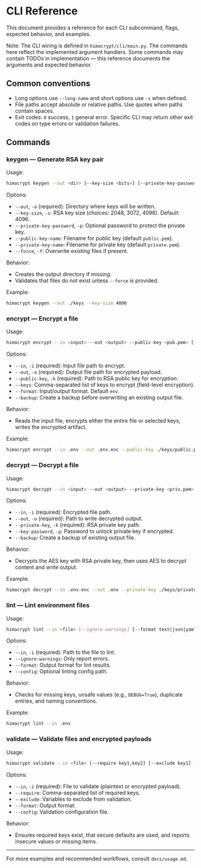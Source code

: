 # CLI Reference

This document provides a reference for each CLI subcommand, flags, expected behavior, and examples.

Note: The CLI wiring is defined in `himacrypt/cli/main.py`. The commands here reflect the implemented argument handlers. Some commands may contain TODOs in implementation — this reference documents the arguments and expected behavior.

## Common conventions

- Long options use `--long-name` and short options use `-s` when defined.
- File paths accept absolute or relative paths. Use quotes when paths contain spaces.
- Exit codes: `0` success, `1` general error. Specific CLI may return other exit codes on type errors or validation failures.

## Commands

### keygen — Generate RSA key pair

Usage:

```bash
himacrypt keygen --out <dir> [--key-size <bits>] [--private-key-password <pwd>] [--public-key-name <name>] [--private-key-name <name>] [--force]
```

Options:
- `--out`, `-o` (required): Directory where keys will be written.
- `--key-size`, `-s`: RSA key size (choices: 2048, 3072, 4096). Default: 4096.
- `--private-key-password`, `-p`: Optional password to protect the private key.
- `--public-key-name`: Filename for public key (default `public.pem`).
- `--private-key-name`: Filename for private key (default `private.pem`).
- `--force`, `-f`: Overwrite existing files if present.

Behavior:
- Creates the output directory if missing.
- Validates that files do not exist unless `--force` is provided.

Example:

```bash
himacrypt keygen --out ./keys --key-size 4096
```

### encrypt — Encrypt a file

Usage:

```bash
himacrypt encrypt --in <input> --out <output> --public-key <pub.pem> [--keys key1,key2] [--format env|json|yaml|toml] [--backup]
```

Options:
- `--in`, `-i` (required): Input file path to encrypt.
- `--out`, `-o` (required): Output file path for encrypted payload.
- `--public-key`, `-k` (required): Path to RSA public key for encryption.
- `--keys`: Comma-separated list of keys to encrypt (field-level encryption).
- `--format`: Input/output format. Default `env`.
- `--backup`: Create a backup before overwriting an existing output file.

Behavior:
- Reads the input file, encrypts either the entire file or selected keys, writes the encrypted artifact.

Example:

```bash
himacrypt encrypt --in .env --out .env.enc --public-key ./keys/public.pem
```

### decrypt — Decrypt a file

Usage:

```bash
himacrypt decrypt --in <input> --out <output> --private-key <priv.pem> [--key-password <pwd>] [--backup]
```

Options:
- `--in`, `-i` (required): Encrypted file path.
- `--out`, `-o` (required): Path to write decrypted output.
- `--private-key`, `-k` (required): RSA private key path.
- `--key-password`, `-p`: Password to unlock private key if encrypted.
- `--backup`: Create a backup of existing output file.

Behavior:
- Decrypts the AES key with RSA private key, then uses AES to decrypt content and write output.

Example:

```bash
himacrypt decrypt --in .env.enc --out .env --private-key ./keys/private.pem
```

### lint — Lint environment files

Usage:

```bash
himacrypt lint --in <file> [--ignore-warnings] [--format text|json|yaml] [--config <config>]
```

Options:
- `--in`, `-i` (required): Path to the file to lint.
- `--ignore-warnings`: Only report errors.
- `--format`: Output format for lint results.
- `--config`: Optional linting config path.

Behavior:
- Checks for missing keys, unsafe values (e.g., `DEBUG=True`), duplicate entries, and naming conventions.

Example:

```bash
himacrypt lint --in .env
```

### validate — Validate files and encrypted payloads

Usage:

```bash
himacrypt validate --in <file> [--require key1,key2] [--exclude key1] [--format text|json|yaml] [--config <config>]
```

Options:
- `--in`, `-i` (required): File to validate (plaintext or encrypted payload).
- `--require`: Comma-separated list of required keys.
- `--exclude`: Variables to exclude from validation.
- `--format`: Output format.
- `--config`: Validation configuration file.

Behavior:
- Ensures required keys exist, that secure defaults are used, and reports insecure values or missing items.

---

For more examples and recommended workflows, consult `docs/usage.md`.
